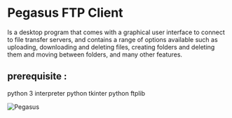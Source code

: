# Pegasus FTP Client
Is a desktop program that comes with a graphical user interface to connect to file transfer servers, and contains a range of options available such as uploading, downloading and deleting files, creating folders and deleting them and moving between folders, and many other features.

## prerequisite :
python 3 interpreter
python tkinter
python ftplib

![Pegasus](https://user-images.githubusercontent.com/34167431/57879359-f2d96500-7824-11e9-9dd6-e15bd9af3eb2.jpg)
